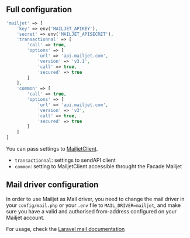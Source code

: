 ## Full configuration

```php
'mailjet' => [
    'key' => env('MAILJET_APIKEY'),
    'secret' => env('MAILJET_APISECRET'),
    'transactionnal' => [
        'call' => true,
        'options' => [
            'url' => 'api.mailjet.com',
            'version' => 'v3.1',
            'call' => true,
            'secured' => true
        ]
    ],
    'common' => [
        'call' => true,
        'options' => [
            'url' => 'api.mailjet.com',
            'version' => 'v3',
            'call' => true,
            'secured' => true
        ]
    ]
]
```
You can pass settings to [MailjetClient](https://github.com/mailjet/mailjet-apiv3-php#new--version-120-of-the-php-wrapper-).

* `transactionnal`: settings to sendAPI client
* `common`: setting to MailjetClient accessible throught the Facade Mailjet

## Mail driver configuration

In order to use Mailjet as Mail driver, you need to change the mail driver in your `config/mail.php` or your `.env` file to `MAIL_DRIVER=mailjet`, and make sure you have a valid and authorised from-address configured on your Mailjet account.

For usage, check the [Laravel mail documentation](https://laravel.com/docs/master/mail)